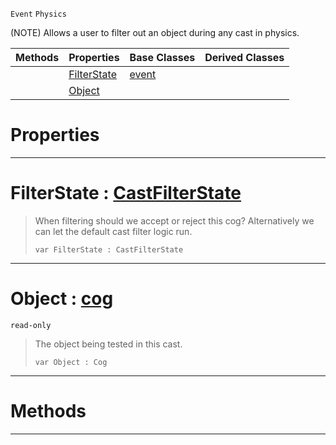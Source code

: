  `Event` `Physics`



(NOTE) Allows a user to filter out an object during any cast in physics.

|Methods|Properties|Base Classes|Derived Classes|
|---|---|---|---|
| |[ FilterState](https://github.com/zeroengineteam/ZeroDocs/code_reference/class_reference/castfilterevent.markdown#filterstate-zero-engine)|[event](https://github.com/zeroengineteam/ZeroDocs/code_reference/class_reference/event.markdown)| |
| |[ Object](https://github.com/zeroengineteam/ZeroDocs/code_reference/class_reference/castfilterevent.markdown#object-zero-engine-docum)| | |


 #  Properties


---  
 #  FilterState : [CastFilterState](https://github.com/zeroengineteam/ZeroDocs/code_reference/enum_reference.markdown#castfilterstate)

> When filtering should we accept or reject this cog? Alternatively we can let the default cast filter logic run.
> ``` lang=cpp, name=Zilch
> var FilterState : CastFilterState


---  
 #  Object : [cog](https://github.com/zeroengineteam/ZeroDocs/code_reference/class_reference/cog.markdown)

 `read-only`

> The object being tested in this cast.
> ``` lang=cpp, name=Zilch
> var Object : Cog


---  
 #  Methods


---  
 

 